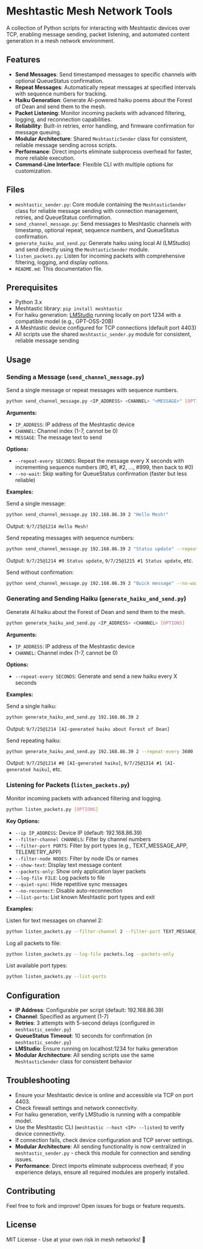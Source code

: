 # Meshtastic Mesh Network Tools

A collection of Python scripts for interacting with Meshtastic devices over TCP, enabling message sending, packet listening, and automated content generation in a mesh network environment.

## Features

- **Send Messages**: Send timestamped messages to specific channels with optional QueueStatus confirmation.
- **Repeat Messages**: Automatically repeat messages at specified intervals with sequence numbers for tracking.
- **Haiku Generation**: Generate AI-powered haiku poems about the Forest of Dean and send them to the mesh.
- **Packet Listening**: Monitor incoming packets with advanced filtering, logging, and reconnection capabilities.
- **Reliability**: Built-in retries, error handling, and firmware confirmation for message queuing.
- **Modular Architecture**: Shared `MeshtasticSender` class for consistent, reliable message sending across scripts.
- **Performance**: Direct imports eliminate subprocess overhead for faster, more reliable execution.
- **Command-Line Interface**: Flexible CLI with multiple options for customization.

## Files

- `meshtastic_sender.py`: Core module containing the `MeshtasticSender` class for reliable message sending with connection management, retries, and QueueStatus confirmation.
- `send_channel_message.py`: Send messages to Meshtastic channels with timestamp, optional repeat, sequence numbers, and QueueStatus confirmation.
- `generate_haiku_and_send.py`: Generate haiku using local AI (LMStudio) and send directly using the `MeshtasticSender` module.
- `listen_packets.py`: Listen for incoming packets with comprehensive filtering, logging, and display options.
- `README.md`: This documentation file.

## Prerequisites

- Python 3.x
- Meshtastic library: `pip install meshtastic`
- For haiku generation: [LMStudio](https://lmstudio.ai/) running locally on port 1234 with a compatible model (e.g., GPT-OSS-20B)
- A Meshtastic device configured for TCP connections (default port 4403)
- All scripts use the shared `meshtastic_sender.py` module for consistent, reliable message sending

## Usage

### Sending a Message (`send_channel_message.py`)

Send a single message or repeat messages with sequence numbers.

```bash
python send_channel_message.py <IP_ADDRESS> <CHANNEL> "<MESSAGE>" [OPTIONS]
```

**Arguments:**
- `IP_ADDRESS`: IP address of the Meshtastic device
- `CHANNEL`: Channel index (1-7, cannot be 0)
- `MESSAGE`: The message text to send

**Options:**
- `--repeat-every SECONDS`: Repeat the message every X seconds with incrementing sequence numbers (#0, #1, #2, ..., #999, then back to #0)
- `--no-wait`: Skip waiting for QueueStatus confirmation (faster but less reliable)

**Examples:**

Send a single message:
```bash
python send_channel_message.py 192.168.86.39 2 "Hello Mesh!"
```
Output: `9/7/25@1214 Hello Mesh!`

Send repeating messages with sequence numbers:
```bash
python send_channel_message.py 192.168.86.39 2 "Status update" --repeat-every 60
```
Output: `9/7/25@1214 #0 Status update`, `9/7/25@1215 #1 Status update`, etc.

Send without confirmation:
```bash
python send_channel_message.py 192.168.86.39 2 "Quick message" --no-wait
```

### Generating and Sending Haiku (`generate_haiku_and_send.py`)

Generate AI haiku about the Forest of Dean and send them to the mesh.

```bash
python generate_haiku_and_send.py <IP_ADDRESS> <CHANNEL> [OPTIONS]
```

**Arguments:**
- `IP_ADDRESS`: IP address of the Meshtastic device
- `CHANNEL`: Channel index (1-7, cannot be 0)

**Options:**
- `--repeat-every SECONDS`: Generate and send a new haiku every X seconds

**Examples:**

Send a single haiku:
```bash
python generate_haiku_and_send.py 192.168.86.39 2
```
Output: `9/7/25@1214 [AI-generated haiku about Forest of Dean]`

Send repeating haiku:
```bash
python generate_haiku_and_send.py 192.168.86.39 2 --repeat-every 3600
```
Output: `9/7/25@1214 #0 [AI-generated haiku]`, `9/7/25@1314 #1 [AI-generated haiku]`, etc.

### Listening for Packets (`listen_packets.py`)

Monitor incoming packets with advanced filtering and logging.

```bash
python listen_packets.py [OPTIONS]
```

**Key Options:**
- `--ip IP_ADDRESS`: Device IP (default: 192.168.86.39)
- `--filter-channel CHANNELS`: Filter by channel numbers
- `--filter-port PORTS`: Filter by port types (e.g., TEXT_MESSAGE_APP, TELEMETRY_APP)
- `--filter-node NODES`: Filter by node IDs or names
- `--show-text`: Display text message content
- `--packets-only`: Show only application layer packets
- `--log-file FILE`: Log packets to file
- `--quiet-sync`: Hide repetitive sync messages
- `--no-reconnect`: Disable auto-reconnection
- `--list-ports`: List known Meshtastic port types and exit

**Examples:**

Listen for text messages on channel 2:
```bash
python listen_packets.py --filter-channel 2 --filter-port TEXT_MESSAGE_APP --show-text
```

Log all packets to file:
```bash
python listen_packets.py --log-file packets.log --packets-only
```

List available port types:
```bash
python listen_packets.py --list-ports
```

## Configuration

- **IP Address**: Configurable per script (default: 192.168.86.39)
- **Channel**: Specified as argument (1-7)
- **Retries**: 3 attempts with 5-second delays (configured in `meshtastic_sender.py`)
- **QueueStatus Timeout**: 10 seconds for confirmation (in `meshtastic_sender.py`)
- **LMStudio**: Ensure running on localhost:1234 for haiku generation
- **Modular Architecture**: All sending scripts use the same `MeshtasticSender` class for consistent behavior

## Troubleshooting

- Ensure your Meshtastic device is online and accessible via TCP on port 4403.
- Check firewall settings and network connectivity.
- For haiku generation, verify LMStudio is running with a compatible model.
- Use the Meshtastic CLI (`meshtastic --host <IP> --listen`) to verify device connectivity.
- If connection fails, check device configuration and TCP server settings.
- **Modular Architecture**: All sending functionality is now centralized in `meshtastic_sender.py` - check this module for connection and sending issues.
- **Performance**: Direct imports eliminate subprocess overhead; if you experience delays, ensure all required modules are properly installed.

## Contributing

Feel free to fork and improve! Open issues for bugs or feature requests.

## License

MIT License - Use at your own risk in mesh networks! 🚀
